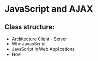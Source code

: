 # JavaScript and AJAX

## Class structure:
- Architecture Client - Server
- Why JavasScript
- JavaScript in Web Applications
- How <script> tag, examples, tools, JQuery, jQuery ui, Bootstrap
- Ajax
- JSON

## Architecture Client - Server
Architecture: http://chimera.labs.oreilly.com/books/1234000000262/ch01.html#infrastructure-diagram
Process of rendering a Web page: http://friendlybit.com/css/rendering-a-web-page-step-by-step/ (used in Startup Engineering of Coursera)
Command tracert (in MS-DOS) www.casio.jp
